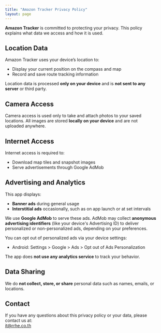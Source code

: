```yaml
---
title: "Amazon Tracker Privacy Policy"
layout: page
---
```


**Amazon Tracker** is committed to protecting your privacy. This policy explains what data we access and how it is used.

## Location Data

Amazon Tracker uses your device’s location to:
- Display your current position on the compass and map
- Record and save route tracking information

Location data is processed **only on your device** and is **not sent to any server** or third party.

## Camera Access

Camera access is used only to take and attach photos to your saved locations. All images are stored **locally on your device** and are not uploaded anywhere.

## Internet Access

Internet access is required to:
- Download map tiles and snapshot images
- Serve advertisements through Google AdMob

## Advertising and Analytics

This app displays:
- **Banner ads** during general usage
- **Interstitial ads** occasionally, such as on app launch or at set intervals

We use **Google AdMob** to serve these ads. AdMob may collect **anonymous advertising identifiers** (like your device's Advertising ID) to deliver personalized or non-personalized ads, depending on your preferences.

You can opt out of personalized ads via your device settings:
- Android: Settings > Google > Ads > Opt out of Ads Personalization

The app does **not use any analytics service** to track your behavior.

## Data Sharing

We do **not collect, store, or share** personal data such as names, emails, or locations.

## Contact

If you have any questions about this privacy policy or your data, please contact us at:  
it@rrhe.co.th
